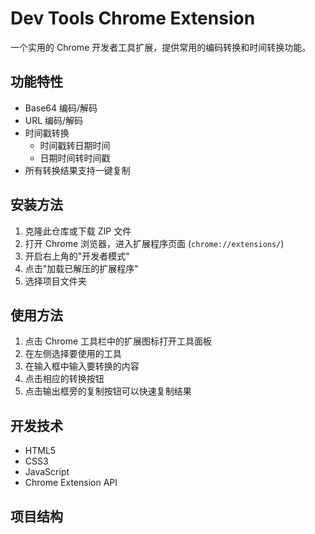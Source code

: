 # Dev Tools Chrome Extension

一个实用的 Chrome 开发者工具扩展，提供常用的编码转换和时间转换功能。

## 功能特性

- Base64 编码/解码
- URL 编码/解码
- 时间戳转换
  - 时间戳转日期时间
  - 日期时间转时间戳
- 所有转换结果支持一键复制

## 安装方法

1. 克隆此仓库或下载 ZIP 文件
2. 打开 Chrome 浏览器，进入扩展程序页面 (`chrome://extensions/`)
3. 开启右上角的"开发者模式"
4. 点击"加载已解压的扩展程序"
5. 选择项目文件夹

## 使用方法

1. 点击 Chrome 工具栏中的扩展图标打开工具面板
2. 在左侧选择要使用的工具
3. 在输入框中输入要转换的内容
4. 点击相应的转换按钮
5. 点击输出框旁的复制按钮可以快速复制结果

## 开发技术

- HTML5
- CSS3
- JavaScript
- Chrome Extension API

## 项目结构 